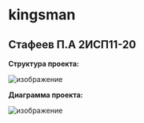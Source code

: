 # kingsman

## Стафеев П.А 2ИСП11-20

<b>Структура проекта:</b>

![изображение](https://user-images.githubusercontent.com/91310796/224114549-9f4219f3-39d1-41a2-bf45-44c2734d2c61.png)

<b>Диаграмма проекта:</b>

![изображение](https://user-images.githubusercontent.com/91310796/224392367-d7c8751c-5422-4045-a4c2-54c4dd426ffc.png)

